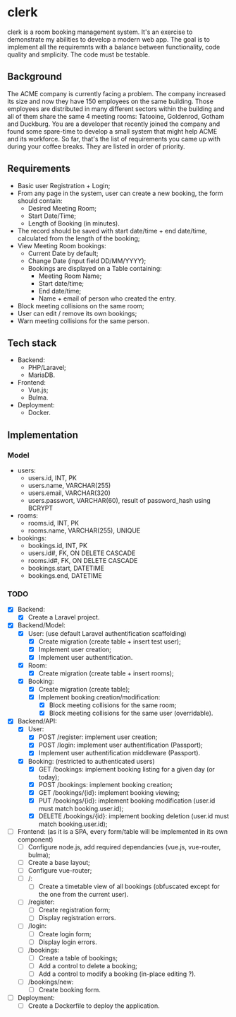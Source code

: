 # clerk

clerk is a room booking management system.
It's an exercise to demonstrate my abilities to develop a modern web app.
The goal is to implement all the requiremnts with a balance between functionality,
code quality and smplicity.
The code must be testable.

## Background
The ACME company is currently facing a problem. The company increased its size and now
they have 150 employees on the same building. Those employees are distributed in many
different sectors within the building and all of them share the same 4 meeting rooms: Tatooine,
Goldenrod, Gotham and Duckburg. You are a developer that recently joined the company and
found some spare-time to develop a small system that might help ACME and its workforce.
So far, that's the list of requirements you came up with during your coffee breaks. They are
listed in order of priority.

## Requirements
- Basic user Registration + Login;
- From any page in the system, user can create a new booking, the form should contain:
    - Desired Meeting Room;
    - Start Date/Time;
    - Length of Booking (in minutes).
- The record should be saved with start date/time + end date/time, calculated from the length of the booking;
- View Meeting Room bookings:
    - Current Date by default;
    - Change Date (input field DD/MM/YYYY);
    - Bookings are displayed on a Table containing:
        - Meeting Room Name;
        - Start date/time;
        - End date/time;
        - Name + email of person who created the entry.
- Block meeting collisions on the same room;
- User can edit / remove its own bookings;
- Warn meeting collisions for the same person.

## Tech stack
- Backend:
    - PHP/Laravel;
    - MariaDB.
- Frontend:
    - Vue.js;
    - Bulma.
- Deployment:
    - Docker.

## Implementation
### Model
- users:
    - users.id, INT, PK
    - users.name, VARCHAR(255)
    - users.email, VARCHAR(320)
    - users.passwort, VARCHAR(60), result of password_hash using BCRYPT
- rooms:
    - rooms.id, INT, PK
    - rooms.name, VARCHAR(255), UNIQUE
- bookings:
    - bookings.id, INT, PK
    - users.id#, FK, ON DELETE CASCADE
    - rooms.id#, FK, ON DELETE CASCADE
    - bookings.start, DATETIME
    - bookings.end, DATETIME

### TODO
- [x] Backend:
    - [x] Create a Laravel project.
- [x] Backend/Model:
    - [x] User: (use default Laravel authentification scaffolding)
        - [x] Create migration (create table + insert test user);
        - [x] Implement user creation;
        - [x] Implement user authentification.
    - [x] Room:
        - [x] Create migration (create table + insert rooms);
    - [x] Booking:
        - [x] Create migration (create table);
        - [x] Implement booking creation/modification:
            - [x] Block meeting collisions for the same room;
            - [x] Block meeting collisions for the same user (overridable).
- [x] Backend/API:
    - [x] User:
        - [x] POST /register: implement user creation;
        - [x] POST /login: implement user authentification (Passport);
        - [x] Implement user authentification middleware (Passport).
    - [x] Booking: (restricted to authenticated users)
        - [x] GET /bookings: implement booking listing for a given day (or today);
        - [x] POST /bookings: implement booking creation;
        - [x] GET /bookings/{id}: implement booking viewing;
        - [x] PUT /bookings/{id}: implement booking modification (user.id must match booking.user.id);
        - [x] DELETE /bookings/{id}: implement booking deletion (user.id must match booking.user.id);
- [ ] Frontend: (as it is a SPA, every form/table will be implemented in its own component)
    - [ ] Configure node.js, add required dependancies (vue.js, vue-router, bulma);
    - [ ] Create a base layout;
    - [ ] Configure vue-router;
    - [ ] /:
        - [ ] Create a timetable view of all bookings (obfuscated except for the one from the current user).
    - [ ] /register:
        - [ ] Create registration form;
        - [ ] Display registration errors.
    - [ ] /login:
        - [ ] Create login form;
        - [ ] Display login errors.
    - [ ] /bookings:
        - [ ] Create a table of bookings;
        - [ ] Add a control to delete a booking;
        - [ ] Add a control to modify a booking (in-place editing ?).
    - [ ] /bookings/new:
        - [ ] Create booking form.
- [ ] Deployment:
    - [ ] Create a Dockerfile to deploy the application.
